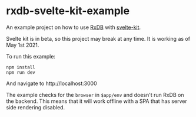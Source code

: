 # rxdb-svelte-kit-example

An example project on how to use [RxDB](https://rxdb.info/) with [svelte-kit](https://kit.svelte.dev/).

Svelte kit is in beta, so this project may break at any time. It is working as of May 1st 2021.

To run this example:

    npm install
    npm run dev

And navigate to http://localhost:3000

The example checks for the `browser` in `$app/env` and doesn't run RxDB on the backend. This means that it will work offline with a SPA that has server side rendering disabled.